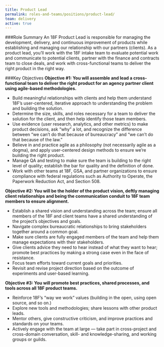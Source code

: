 ```yaml
---
title: Product Lead
permalink: roles-and-teams/positions/product-lead/
team: delivery
active: true
---
```


###Role Summary
An 18F Product Lead is responsible for managing the development, delivery, and continuous improvement of products while establishing and managing our relationship with our partners (clients). As a product lead, you’ll work with the 18F intake team to evaluate potential work and communicate to potential clients, partner with the finance and contracts team to close deals, and work with cross-functional teams to deliver the right product in the right way.

###Key Objectives
**Objective #1: You will assemble and lead a cross-functional team to deliver the right product for an agency partner client using agile-based methodologies.**

- Build meaningful relationships with clients and help them understand 18F’s user-centered, iterative approach to understanding the problem and building the solution.
- Determine the size, skills, and roles necessary for a team to deliver the solution for the client, and then help identify those team members.
- Use evidence (user research, analytics, and other metrics) to make product decisions, ask “why” a lot, and recognize the difference between “we can’t do that because of bureaucracy” and “we can’t do that because of the law.”
- Believe in and practice agile as a philosophy (not necessarily agile as a dogma), and apply user-centered design methods to ensure we’re building the right product.
- Manage QA and testing to make sure the team is building to the right level of quality; establish the bar for quality and the definition of done.
- Work with other teams at 18F, GSA, and partner organizations to ensure compliance with federal regulations such as Authority to Operate, the Paperwork Reduction Act, and Section 508.

**Objective #2: You will be the holder of the product vision, deftly managing client relationships and being the communication conduit to 18F team members to ensure alignment.**

- Establish a shared vision and understanding across the team; ensure all members of the 18F and client teams have a shared understanding of the project’s objectives and goals. 
- Navigate complex bureaucratic relationships to bring stakeholders together around a common goal.
- Make sure clients are fully engaged members of the team and help them manage expectations with their stakeholders.
- Give clients advice they need to hear instead of what they want to hear; promote best practices by making a strong case even in the face of resistance.
- Focus team efforts toward current goals and priorities.
- Revisit and revise project direction based on the outcome of experiments and user-based learning. 

**Objective #3: You will promote best practices, shared processes, and tools across all 18F product teams.**

- Reinforce 18F’s “way we work” values (building in the open, using open source, and so on.)
- Explore new tools and methodologies; share lessons with other product leads.
- Mentor others, give constructive criticism, and improve practices and standards on your teams.
- Actively engage with the team at large — take part in cross-project and cross-domain conversation, skill- and knowledge-sharing, and working groups or guilds.

